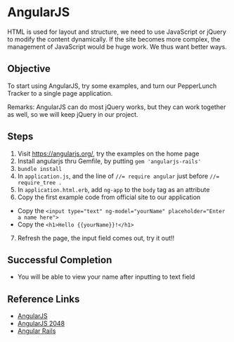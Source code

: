 # AngularJS

HTML is used for layout and structure, we need to use JavaScript or jQuery to modify the content dynamically. If the site becomes more complex, the management of JavaScript would be huge work. We thus want better ways.

## Objective

To start using AngularJS, try some examples, and turn our PepperLunch Tracker to a single page application.

Remarks: AngularJS can do most jQuery works, but they can work together as well, so we will keep jQuery in our project.

## Steps

1. Visit https://angularjs.org/, try the examples on the home page
2. Install angularjs thru Gemfile, by putting `gem 'angularjs-rails'`
3. `bundle install`
4. In `application.js`, and the line of `//= require angular` just before `//= require_tree .`
5. In `application.html.erb`, add `ng-app` to the `body` tag as an attribute
6. Copy the first example code from official site to our application
  - Copy the `<input type="text" ng-model="yourName" placeholder="Enter a name here">`
  - Copy the `<h1>Hello {{yourName}}!</h1>`
7. Refresh the page, the input field comes out, try it out!!

## Successful Completion

- You will be able to view your name after inputting to text field

## Reference Links

- [AngularJS](https://angularjs.org/)
- [AngularJS 2048](http://www.ng-newsletter.com/posts/building-2048-in-angularjs.html)
- [Angular Rails](http://angular-rails.com/)
